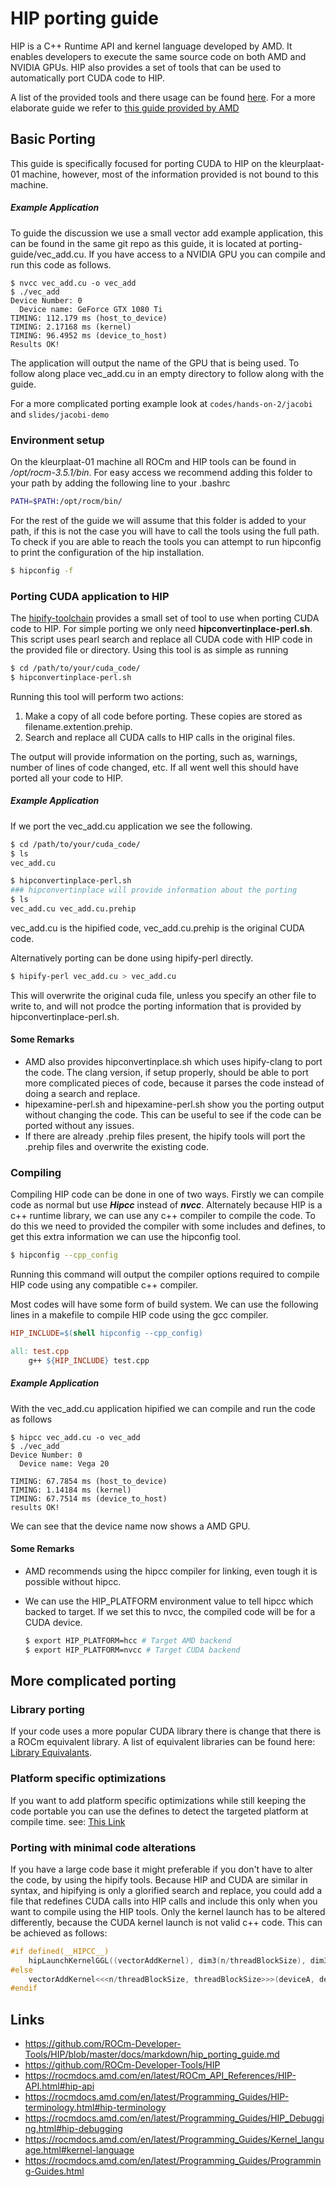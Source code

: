 # HIP porting guide

HIP is a C++ Runtime API and kernel language developed by AMD. It enables developers to execute the same source code on both AMD and NVIDIA GPUs. HIP also provides a set of tools that can be used to automatically port CUDA code to HIP.

A list of the provided tools and there usage can be found [here](https://github.com/ROCm-Developer-Tools/HIP#tour-of-the-hip-directories).
For a more elaborate guide we refer to [this guide provided by AMD](https://github.com/ROCm-Developer-Tools/HIP/blob/master/docs/markdown/hip_porting_guide.md)

## Basic Porting

This guide is specifically focused for porting CUDA to HIP on the kleurplaat-01 machine, however, most of the information provided is not bound to this machine.  



##### Example Application

To guide the discussion we use a small vector add example application, this can be found in the same git repo as this guide, it is located at porting-guide/vec_add.cu.
If you have access to a NVIDIA GPU you can compile and run this code as follows.

``` shell
$ nvcc vec_add.cu -o vec_add
$ ./vec_add
Device Number: 0  
  Device name: GeForce GTX 1080 Ti                                                                                     
TIMING: 112.179 ms (host_to_device)
TIMING: 2.17168 ms (kernel)
TIMING: 96.4952 ms (device_to_host)
Results OK!   
```
The application will output the name of the GPU that is being used.
To follow along place vec_add.cu in an empty directory to follow along with the guide.

For a more complicated porting example look at `codes/hands-on-2/jacobi` and `slides/jacobi-demo`


### Environment setup

On the kleurplaat-01 machine all ROCm and HIP tools can be found in */opt/rocm-3.5.1/bin*.
For easy access we recommend adding this folder to your path by adding the following line to your .bashrc

```bash
PATH=$PATH:/opt/rocm/bin/
```
For the rest of the guide we will assume that this folder is added to your path, if this is not the case you will have to call the tools using the full path. To check if you are able to reach the tools you can attempt to run hipconfig to print the configuration of the hip installation.

```bash
$ hipconfig -f
```

### Porting CUDA application to HIP

The [hipify-toolchain](https://github.com/ROCm-Developer-Tools/HIP#tour-of-the-hip-directories) provides a small set of tool to use when porting CUDA code to HIP. For simple porting we only need **hipconvertinplace-perl.sh**. This script uses pearl search and replace all CUDA code with HIP code in the provided file or directory.  Using this tool is as simple as running 

```bash
$ cd /path/to/your/cuda_code/
$ hipconvertinplace-perl.sh
```

Running this tool will perform two actions:
1. Make a copy of all code before porting. These copies are stored as filename.extention.prehip.
2. Search and replace all CUDA calls to HIP calls in the original files.

The output will provide information on the porting, such as, warnings, number of lines of code changed, etc. If all went well this should have ported all your code to HIP. 

##### Example Application

If we port the vec_add.cu application we see the following.

```bash
$ cd /path/to/your/cuda_code/
$ ls
vec_add.cu

$ hipconvertinplace-perl.sh
### hipconvertinplace will provide information about the porting
$ ls
vec_add.cu vec_add.cu.prehip
```

vec_add.cu is the hipified code, vec_add.cu.prehip is the original CUDA code.

Alternatively porting can be done using hipify-perl directly.

```bash
$ hipify-perl vec_add.cu > vec_add.cu
```

This will overwrite the original cuda file, unless you specify an other file to write to, and will not prodce the porting information that is provided by hipconvertinplace-perl.sh.


#### Some Remarks

- AMD also provides hipconvertinplace.sh which uses hipify-clang to port the code. The clang version, if setup properly, should be able to port more complicated pieces of code, because it parses the code instead of doing a search and replace.
- hipexamine-perl.sh and hipexamine-perl.sh show you the porting output without changing the code. This can be useful to see if the code can be ported without any issues.
- If there are already .prehip files present, the hipify tools will port the .prehip files and overwrite the existing code.

### Compiling

Compiling HIP code can be done in one of two ways. Firstly we can compile code as normal but use ***Hipcc*** instead of ***nvcc***. Alternately because HIP is a c++ runtime library, we can use any c++ compiler to compile the code. To do this we need to provided the compiler with some includes and defines, to get this extra information we can use the hipconfig tool.

```bash
$ hipconfig --cpp_config
```

Running this command will output the compiler options required to compile HIP code using any compatible c++ compiler.

Most codes will have some form of build system. We can use the following lines in a makefile to compile HIP code using the gcc compiler.

```makefile
HIP_INCLUDE=$(shell hipconfig --cpp_config)

all: test.cpp
	g++ ${HIP_INCLUDE} test.cpp
```



##### Example Application 

With the vec_add.cu application hipified we can compile and run the code as follows

```shell
$ hipcc vec_add.cu -o vec_add
$ ./vec_add
Device Number: 0
  Device name: Vega 20

TIMING: 67.7854 ms (host_to_device)
TIMING: 1.14184 ms (kernel)
TIMING: 67.7514 ms (device_to_host)
results OK!
```

We can see that the device name now shows a AMD GPU.


#### Some Remarks

- AMD recommends using the hipcc compiler for linking, even tough it is possible without hipcc.

- We can use the HIP_PLATFORM environment value to tell hipcc which backed to target. If we set this to nvcc, the compiled code will be for a CUDA device.

  ```bash
  $ export HIP_PLATFORM=hcc # Target AMD backend
  $ export HIP_PLATFORM=nvcc # Target CUDA backend
  ```

## More complicated porting

### Library porting

If your code uses a more popular CUDA library there is change that there is a ROCm equivalent library. A list of equivalent libraries can be found here: [Library Equivalants](https://github.com/ROCm-Developer-Tools/HIP/blob/main/docs/markdown/hip_porting_guide.md#library-equivalents).

### Platform specific optimizations

If you want to add platform specific optimizations while still keeping the code portable you can use the defines to detect the targeted platform at compile time. see: [This Link](https://github.com/ROCm-Developer-Tools/HIP/blob/master/docs/markdown/hip_porting_guide.md#distinguishing-compiler-modes)

### Porting with minimal code alterations

If you have a large code base it might preferable if you don't have to alter the code, by using the hipify tools. Because HIP and CUDA are similar in syntax, and hipifying is only a glorified search and replace, you could add a file that redefines CUDA calls into HIP calls and include this only when you want to compile using the HIP tools. Only the kernel launch has to be altered differently, because the CUDA kernel launch is not valid c++ code. This can be achieved as follows:

```c++
#if defined(__HIPCC__)
	hipLaunchKernelGGL((vectorAddKernel), dim3(n/threadBlockSize), dim3(threadBlockSize), 0 /*Shared*/, 0/*stream*/, deviceA, deviceB, deviceC);
#else
	vectorAddKernel<<<n/threadBlockSize, threadBlockSize>>>(deviceA, deviceB, deviceC);
#endif
```




## Links

- https://github.com/ROCm-Developer-Tools/HIP/blob/master/docs/markdown/hip_porting_guide.md
- https://github.com/ROCm-Developer-Tools/HIP
- https://rocmdocs.amd.com/en/latest/ROCm_API_References/HIP-API.html#hip-api
- https://rocmdocs.amd.com/en/latest/Programming_Guides/HIP-terminology.html#hip-terminology
- https://rocmdocs.amd.com/en/latest/Programming_Guides/HIP_Debugging.html#hip-debugging
- https://rocmdocs.amd.com/en/latest/Programming_Guides/Kernel_language.html#kernel-language
- https://rocmdocs.amd.com/en/latest/Programming_Guides/Programming-Guides.html